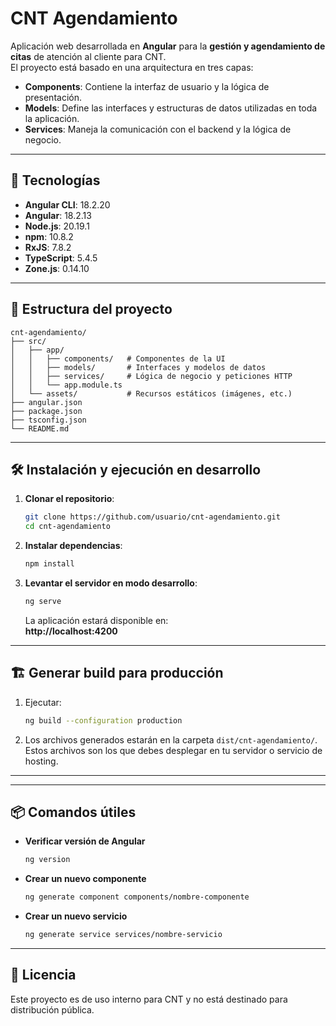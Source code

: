 # CNT Agendamiento

Aplicación web desarrollada en **Angular** para la **gestión y agendamiento de citas** de atención al cliente para CNT.  
El proyecto está basado en una arquitectura en tres capas:

- **Components**: Contiene la interfaz de usuario y la lógica de presentación.
- **Models**: Define las interfaces y estructuras de datos utilizadas en toda la aplicación.
- **Services**: Maneja la comunicación con el backend y la lógica de negocio.

---

## 🚀 Tecnologías

- **Angular CLI**: 18.2.20  
- **Angular**: 18.2.13  
- **Node.js**: 20.19.1  
- **npm**: 10.8.2  
- **RxJS**: 7.8.2  
- **TypeScript**: 5.4.5  
- **Zone.js**: 0.14.10  

---

## 📂 Estructura del proyecto

```
cnt-agendamiento/
├── src/
│   ├── app/
│   │   ├── components/   # Componentes de la UI
│   │   ├── models/       # Interfaces y modelos de datos
│   │   ├── services/     # Lógica de negocio y peticiones HTTP
│   │   └── app.module.ts
│   └── assets/           # Recursos estáticos (imágenes, etc.)
├── angular.json
├── package.json
├── tsconfig.json
└── README.md
```

---

## 🛠️ Instalación y ejecución en desarrollo

1. **Clonar el repositorio**:
   ```bash
   git clone https://github.com/usuario/cnt-agendamiento.git
   cd cnt-agendamiento
   ```

2. **Instalar dependencias**:
   ```bash
   npm install
   ```

3. **Levantar el servidor en modo desarrollo**:
   ```bash
   ng serve
   ```
   La aplicación estará disponible en:  
   **http://localhost:4200**

---

## 🏗️ Generar build para producción

1. Ejecutar:
   ```bash
   ng build --configuration production
   ```

2. Los archivos generados estarán en la carpeta `dist/cnt-agendamiento/`.  
   Estos archivos son los que debes desplegar en tu servidor o servicio de hosting.

---
---

## 📦 Comandos útiles

- **Verificar versión de Angular**  
  ```bash
  ng version
  ```
- **Crear un nuevo componente**  
  ```bash
  ng generate component components/nombre-componente
  ```
- **Crear un nuevo servicio**  
  ```bash
  ng generate service services/nombre-servicio
  ```

---

## 📜 Licencia
Este proyecto es de uso interno para CNT y no está destinado para distribución pública.
